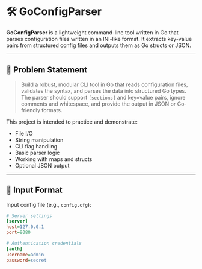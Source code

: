 # 🛠️ GoConfigParser

**GoConfigParser** is a lightweight command-line tool written in Go that parses configuration files written in an INI-like format. It extracts key-value pairs from structured config files and outputs them as Go structs or JSON.

---

## 📌 Problem Statement

> Build a robust, modular CLI tool in Go that reads configuration files, validates the syntax, and parses the data into structured Go types. The parser should support `[sections]` and key=value pairs, ignore comments and whitespace, and provide the output in JSON or Go-friendly formats.

This project is intended to practice and demonstrate:
- File I/O
- String manipulation
- CLI flag handling
- Basic parser logic
- Working with maps and structs
- Optional JSON output

---

## 📄 Input Format

Input config file (e.g., `config.cfg`):

```ini
# Server settings
[server]
host=127.0.0.1
port=8080

# Authentication credentials
[auth]
username=admin
password=secret

